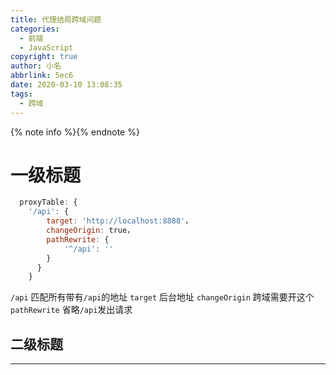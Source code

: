 ```yaml
---
title: 代理结局跨域问题
categories: 
  - 前端
  - JavaScript
copyright: true
author: 小名
abbrlink: 5ec6
date: 2020-03-10 13:08:35
tags:
  - 跨域
---
```


{% note info %}{% endnote %}

<!-- more -->

# 一级标题

```javascript
  proxyTable: {
    '/api': {
        target: 'http://localhost:8888'，
        changeOrigin: true，
        pathRewrite: {
            '^/api': ''
        }
      }
    }
```
`/api` 匹配所有带有`/api`的地址
`target` 后台地址
`changeOrigin` 跨域需要开这个
`pathRewrite` 省略`/api`发出请求

## 二级标题

---

